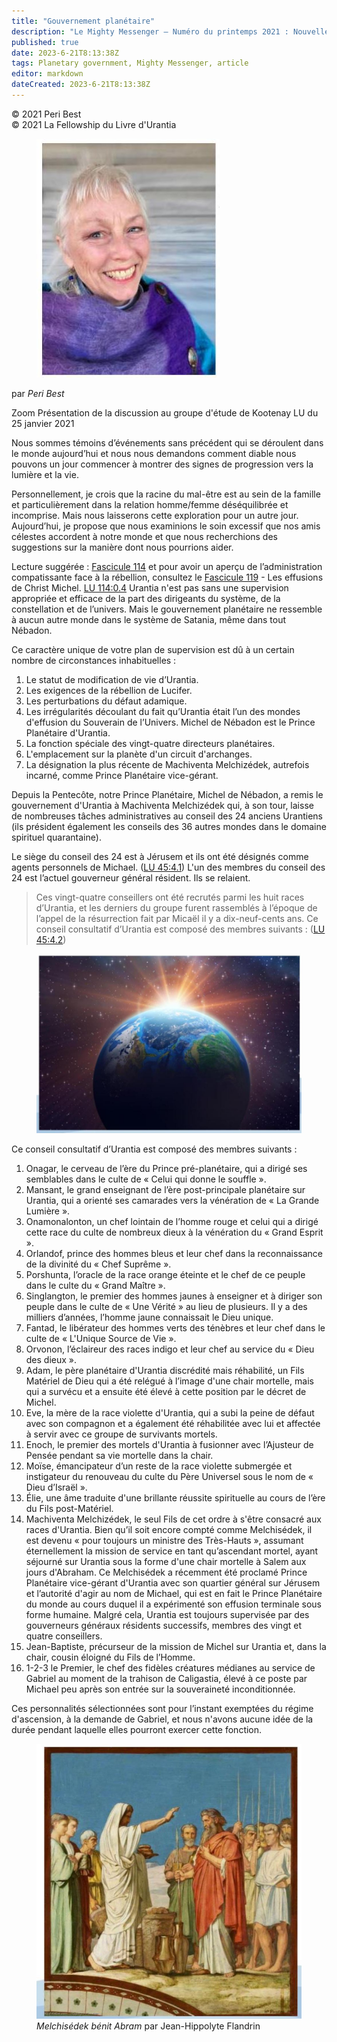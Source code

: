 ```yaml
---
title: "Gouvernement planétaire"
description: "Le Mighty Messenger — Numéro du printemps 2021 : Nouvelles et opinions pour les lecteurs du Livre d'Urantia"
published: true
date: 2023-6-21T8:13:38Z
tags: Planetary government, Mighty Messenger, article
editor: markdown
dateCreated: 2023-6-21T8:13:38Z
---
```


<p class="v-card v-sheet theme--light grey lighten-3 px-2">© 2021 Peri Best<br>© 2021 La Fellowship du Livre d'Urantia</p>


<figure id="Figure_1" class="image urantiapedia  image-style-align-left">
<img src="/image/article/The_Mighty_Messenger/2021_Spring/008.jpg">
</figure>

par _Peri Best_

Zoom Présentation de la discussion au groupe d'étude de Kootenay LU du 25 janvier 2021

Nous sommes témoins d’événements sans précédent qui se déroulent dans le monde aujourd’hui et nous nous demandons comment diable nous pouvons un jour commencer à montrer des signes de progression vers la lumière et la vie.

Personnellement, je crois que la racine du mal-être est au sein de la famille et particulièrement dans la relation homme/femme déséquilibrée et incomprise. Mais nous laisserons cette exploration pour un autre jour. Aujourd’hui, je propose que nous examinions le soin excessif que nos amis célestes accordent à notre monde et que nous recherchions des suggestions sur la manière dont nous pourrions aider.

Lecture suggérée : [Fascicule 114](/fr/The_Urantia_Book/114) et pour avoir un aperçu de l’administration compatissante face à la rébellion, consultez le [Fascicule 119](/fr/The_Urantia_Book/119) - Les effusions de Christ Michel. [LU 114:0.4](/fr/The_Urantia_Book/114#p0_4) Urantia n'est pas sans une supervision appropriée et efficace de la part des dirigeants du système, de la constellation et de l’univers. Mais le gouvernement planétaire ne ressemble à aucun autre monde dans le système de Satania, même dans tout Nébadon.

Ce caractère unique de votre plan de supervision est dû à un certain nombre de circonstances inhabituelles :

1. Le statut de modification de vie d’Urantia.
2. Les exigences de la rébellion de Lucifer.
3. Les perturbations du défaut adamique.
4. Les irrégularités découlant du fait qu’Urantia était l’un des mondes d'effusion du Souverain de l’Univers. Michel de Nébadon est le Prince Planétaire d'Urantia.
5. La fonction spéciale des vingt-quatre directeurs planétaires. 
6. L'emplacement sur la planète d'un circuit d'archanges.
7. La désignation la plus récente de Machiventa Melchizédek, autrefois incarné, comme Prince Planétaire vice-gérant.

Depuis la Pentecôte, notre Prince Planétaire, Michel de Nébadon, a remis le gouvernement d'Urantia à Machiventa Melchizédek qui, à son tour, laisse de nombreuses tâches administratives au conseil des 24 anciens Urantiens (ils président également les conseils des 36 autres mondes dans le domaine spirituel quarantaine).

Le siège du conseil des 24 est à Jérusem et ils ont été désignés comme agents personnels de Michael. ([LU 45:4.1](/fr/The_Urantia_Book/45#p4_1)) L'un des membres du conseil des 24 est l’actuel gouverneur général résident. Ils se relaient.

> Ces vingt-quatre conseillers ont été recrutés parmi les huit races d’Urantia, et les derniers du groupe furent rassemblés à l’époque de l’appel de la résurrection fait par Micaël il y a dix-neuf-cents ans. Ce conseil consultatif d’Urantia est composé des membres suivants : ([LU 45:4.2](/fr/The_Urantia_Book/45#p4_2))

<figure id="Figure_2" class="image urantiapedia">
<img src="/image/article/The_Mighty_Messenger/2021_Spring/009.jpg">
</figure>

Ce conseil consultatif d’Urantia est composé des membres suivants : 

1. Onagar, le cerveau de l’ère du Prince pré-planétaire, qui a dirigé ses semblables dans le culte de « Celui qui donne le souffle ».
2. Mansant, le grand enseignant de l’ère post-principale planétaire sur Urantia, qui a orienté ses camarades vers la vénération de « La Grande Lumière ».
3. Onamonalonton, un chef lointain de l’homme rouge et celui qui a dirigé cette race du culte de nombreux dieux à la vénération du « Grand Esprit ».
4. Orlandof, prince des hommes bleus et leur chef dans la reconnaissance de la divinité du « Chef Suprême ».
5. Porshunta, l’oracle de la race orange éteinte et le chef de ce peuple dans le culte du « Grand Maître ».
6. Singlangton, le premier des hommes jaunes à enseigner et à diriger son peuple dans le culte de « Une Vérité » au lieu de plusieurs. Il y a des milliers d’années, l’homme jaune connaissait le Dieu unique.
7. Fantad, le libérateur des hommes verts des ténèbres et leur chef dans le culte de « L'Unique Source de Vie ».
8. Orvonon, l’éclaireur des races indigo et leur chef au service du « Dieu des dieux ».
9. Adam, le père planétaire d'Urantia discrédité mais réhabilité, un Fils Matériel de Dieu qui a été relégué à l’image d'une chair mortelle, mais qui a survécu et a ensuite été élevé à cette position par le décret de Michel.
10. Eve, la mère de la race violette d'Urantia, qui a subi la peine de défaut avec son compagnon et a également été réhabilitée avec lui et affectée à servir avec ce groupe de survivants mortels.
11. Enoch, le premier des mortels d'Urantia à fusionner avec l’Ajusteur de Pensée pendant sa vie mortelle dans la chair.
12. Moïse, émancipateur d’un reste de la race violette submergée et instigateur du renouveau du culte du Père Universel sous le nom de « Dieu d’Israël ».
13. Élie, une âme traduite d'une brillante réussite spirituelle au cours de l’ère du Fils post-Matériel.
14. Machiventa Melchizédek, le seul Fils de cet ordre à s'être consacré aux races d'Urantia. Bien qu’il soit encore compté comme Melchisédek, il est devenu « pour toujours un ministre des Très-Hauts », assumant éternellement la mission de service en tant qu’ascendant mortel, ayant séjourné sur Urantia sous la forme d'une chair mortelle à Salem aux jours d'Abraham.
	Ce Melchisédek a récemment été proclamé Prince Planétaire vice-gérant d'Urantia avec son quartier général sur Jérusem et l’autorité d'agir au nom de Michael, qui est en fait le Prince Planétaire du monde au cours duquel il a expérimenté son effusion terminale sous forme humaine. Malgré cela, Urantia est toujours supervisée par des gouverneurs généraux résidents successifs, membres des vingt et quatre conseillers.
15. Jean-Baptiste, précurseur de la mission de Michel sur Urantia et, dans la chair, cousin éloigné du Fils de l’Homme.
16. 1-2-3 le Premier, le chef des fidèles créatures médianes au service de Gabriel au moment de la trahison de Caligastia, élevé à ce poste par Michael peu après son entrée sur la souveraineté inconditionnée.

Ces personnalités sélectionnées sont pour l’instant exemptées du régime d'ascension, à la demande de Gabriel, et nous n'avons aucune idée de la durée pendant laquelle elles pourront exercer cette fonction.

<figure id="Figure_3" class="image urantiapedia">
<img src="/image/article/The_Mighty_Messenger/2021_Spring/010.jpg">
<figcaption><em>Melchisédek bénit Abram</em> par Jean-Hippolyte Flandrin </figcaption>
</figure>


